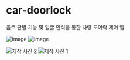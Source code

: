 # car-doorlock
음주 판별 기능 및 얼굴 인식을 통한 차량 도어락 제어 앱

![image](https://user-images.githubusercontent.com/50133281/137463809-580a20b9-37b5-479f-93d3-40c9ede70cb4.png)
![image](https://user-images.githubusercontent.com/50133281/137463864-062adff8-903f-4afc-8757-fc30839217dd.png)

![제작 사진 2](https://user-images.githubusercontent.com/50133281/137463706-1e62596b-0bd2-4f58-a864-a8ae3116af2f.jpg=300px)
![제작 사진 1](https://user-images.githubusercontent.com/50133281/137463713-badbfd4a-e13f-4893-a2ba-a21cace0e0ae.jpg)

